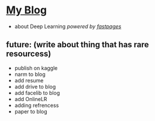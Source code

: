 # [My Blog](https://sajjjadayobi.github.io/blog/)
  - about Deep Learning
_powered by [fastpages](https://github.com/fastai/fastpages)_

## future: (write about thing that has rare resourcess)
- publish on kaggle
- narm to blog
- add resume
- add drive to blog
- add facelib to blog
- add OnlineLR
- adding refrencess
- paper to blog
